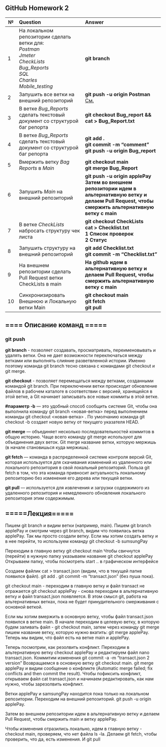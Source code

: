 ## GitHub Homework 2
| № | Question | Answer |
|---|:---------|:-------|
| 1 | На локальном репозитории сделать ветки для: <br>*Postman*<br>*Jmeter*<br>*CheckLists*<br>*Bug_Reports*<br>*SQL*<br>*Charles*<br>*Mobile_testing*| **git branch**      |
| 2 | Запушить все ветки на внешний репозиторий        | **git push -u origin Postman**<br>[См.](#git-push)      |
| 3 | В ветке *Bug_Reports* сделать текстовый документ со структурой баг репорта        | **git checkout Bug_report && cat > Bug_Report.txt**      |
| 4 | В ветке *Bug_Reports* сделать текстовый документ со структурой баг репорта        | **git add .<br>git commit -m “comment”<br>git push -u origin Bug_report**     |
| 5 | Вмержить ветку *Bag Reports* в *Main*        | **git checkout main<br>git merge Bug_Report**    |
| 6 | Запушить *Main* на внешний репозиторий        | **git push -u origin applePay<br>Затем во внешнем репозитории идем в альтернативную ветку и делаем Pull Request, чтобы смержить альтернативную ветку с main**|
| 7 | В ветке *CheckLists* набросать структуру чек листа       |  **git checkout CheckLists<br>cat > Checklist.txt<br>1 Список   проверок<br>2 Статус**    |
| 8 | Запушить структуру на внешний репозиторий       | **git add Checklist.txt<br>git commit -m “Checklist.txt”**|
| 9 | На внешнем репозитории сделать Pull Request ветки CheckLists в main       |  **На github идем в альтернативную ветку и делаем Pull Request, чтобы смержить альтернативную ветку с main**    |
| 10 | Синхронизировать Внешнюю и Локальную ветки Main       | **git checkout main<br>git fetch<br>git pull**     |

## **==== Описание команд =====**
### git push

**git branch** - позволяет создавать, просматривать, переименовывать и удалять ветки. Она не дает возможности переключаться между ветками или выполнять слияние разветвленной истории. Именно поэтому команда git branch тесно связана с командами git checkout и git merge.

**git checkout** - позволяет перемещаться между ветками, созданными командой git branch. При переключении ветки происходит обновление файлов в рабочем каталоге в соответствии с версией, хранящейся в этой ветке, а Git начинает записывать все новые коммиты в этой ветке.

**#параметр -b** — это удобный способ сообщить системе Git, чтобы она выполнила команду git branch <новая-ветка> перед выполнением команды git checkout <новая-ветка> . По умолчанию команда git checkout -b создает новую ветку от текущего указателя HEAD.

**git merge** — объединяет несколько последовательностей коммитов в общую историю. Чаще всего команду git merge используют для объединения двух веток.
Git merge название ветки, которую мержишь (в начале становишься куда мержишь).

**git fetch** — команда в распределенной системе контроля версий Git, которая используется для скачивания изменений из удаленного или локального репозитория в свой локальный репозиторий. Польза git fetch в том, что эта команда привносит актуальность локальному репозиторию без изменения его дерева или текущей ветки.

**git pull** — используется для извлечения и загрузки содержимого из удаленного репозитория и немедленного обновления локального репозитория этим содержимым.

## **=====Лекция=====**

Пишем git branch и видим ветки (например, main).
Пишем git branch applePay и смотрим через git branch, видим что появилась ветка applePay. Так мы просто создали ветку.
Если мы хотим создать ветку и в нее перейти, то используем команду git checkout -b sumsungPay


Переходим в главную ветку git checkout main
Чтобы свичнутся (перейти) в нужную папку указываем название git checkout applePay
Открываем папку, чтобы посмотреть start .. в графическом интерфейсе

Создаем  файлик cat > transact.json (видим, что в текущей папке появился файл).
git add .
git commit -m “transact.json” (без пуша пока).

git checkout main - переходим в главную ветку и файл transact не отражается
git checkout applePay - снова переходим в альтернативную ветку и файл transact.json появляется. В этом смысл git, работа на альтернативных ветках, пока не будет принудительного смерживания с основной веткой.

Если мы хотим вмержить в основную ветку, чтобы файл transact.json появился в ветке main. В начале переходим в целевую ветку, в которую будем заливать файл - git checkout main, затем через команду git merge пишем название ветку, которую нужно вкатить: git merge applePay. Теперь мы видим, что файл есть на ветке main и applePay.

Теперь посмотрим, как резолвить конфликт.
Переходим в альтернативную ветку checkout applePay и редактируем файл nano transact.json. Коммитим изменения git commit -a -m “transact.json 2 version”
Возвращаемся в основную ветку git checkout main.
git merge applePay и видим сообщение о конфликте (Automatic merge failed; fix conflicts and then commit the result). Чтобы пофиксить конфликт, открываем файл cat transact.json и начинаем редактировать, как нам нужно, чтобы зарезолвить конфликт.

Ветки applePay и samsungPay находится пока только на локальном репозитории. Переходим на внешний репозиторий.
git push -u origin applePay.

Затем во внешнем репозитории идем в альтернативную ветку и делаем Pull Request, чтобы смержить main и ветку applePay.

Чтобы изменения отразились локально, идем в главную ветку - checkout main, проверяем, что нет файла ls -la. Делаем git fetch, чтобы проверить, что да, есть изменения. И git pull
